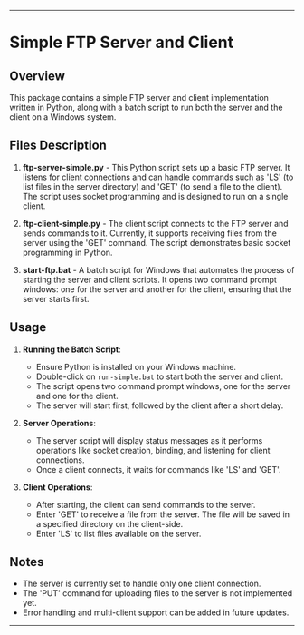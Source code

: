
---

# Simple FTP Server and Client

## Overview
This package contains a simple FTP server and client implementation written in Python, along with a batch script to run both the server and the client on a Windows system.

## Files Description
1. **ftp-server-simple.py** - This Python script sets up a basic FTP server. It listens for client connections and can handle commands such as 'LS' (to list files in the server directory) and 'GET' (to send a file to the client). The script uses socket programming and is designed to run on a single client.

2. **ftp-client-simple.py** - The client script connects to the FTP server and sends commands to it. Currently, it supports receiving files from the server using the 'GET' command. The script demonstrates basic socket programming in Python.

3. **start-ftp.bat** - A batch script for Windows that automates the process of starting the server and client scripts. It opens two command prompt windows: one for the server and another for the client, ensuring that the server starts first.

## Usage
1. **Running the Batch Script**: 
   - Ensure Python is installed on your Windows machine.
   - Double-click on `run-simple.bat` to start both the server and client.
   - The script opens two command prompt windows, one for the server and one for the client.
   - The server will start first, followed by the client after a short delay.

2. **Server Operations**:
   - The server script will display status messages as it performs operations like socket creation, binding, and listening for client connections.
   - Once a client connects, it waits for commands like 'LS' and 'GET'.

3. **Client Operations**:
   - After starting, the client can send commands to the server.
   - Enter 'GET' to receive a file from the server. The file will be saved in a specified directory on the client-side.
   - Enter 'LS' to list files available on the server.

## Notes
- The server is currently set to handle only one client connection.
- The 'PUT' command for uploading files to the server is not implemented yet.
- Error handling and multi-client support can be added in future updates.

---